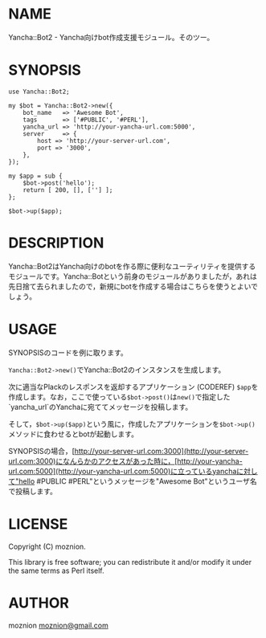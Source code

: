 # NAME

Yancha::Bot2 - Yancha向けbot作成支援モジュール。そのツー。

# SYNOPSIS

    use Yancha::Bot2;

    my $bot = Yancha::Bot2->new({
        bot_name   => 'Awesome Bot',
        tags       => ['#PUBLIC', '#PERL'],
        yancha_url => 'http://your-yancha-url.com:5000',
        server     => {
            host => 'http://your-server-url.com',
            port => '3000',
        },
    });

    my $app = sub {
        $bot->post('hello');
        return [ 200, [], [''] ];
    };

    $bot->up($app);

# DESCRIPTION

Yancha::Bot2はYancha向けのbotを作る際に便利なユーティリティを提供するモジュールです。Yancha::Botという前身のモジュールがありましたが，あれは先日捨て去られましたので，新規にbotを作成する場合はこちらを使うとよいでしょう。

# USAGE

SYNOPSISのコードを例に取ります。

`Yancha::Bot2->new()`でYancha::Bot2のインスタンスを生成します。

次に適当なPlackのレスポンスを返却するアプリケーション (CODEREF) `$app`を作成します。なお，ここで使っている`$bot->post()`は`new()`で指定した\`yancha\_url\`のYanchaに宛ててメッセージを投稿します。

そして，`$bot->up($app)`という風に，作成したアプリケーションを`$bot->up()`メソッドに食わせるとbotが起動します。

SYNOPSISの場合，[http://your-server-url.com:3000](http://your-server-url.com:3000)になんらかのアクセスがあった時に，[http://your-yancha-url.com:5000](http://your-yancha-url.com:5000)に立っているyanchaに対して"hello \#PUBLIC \#PERL"というメッセージを"Awesome Bot"というユーザ名で投稿します。

# LICENSE

Copyright (C) moznion.

This library is free software; you can redistribute it and/or modify
it under the same terms as Perl itself.

# AUTHOR

moznion <moznion@gmail.com>
